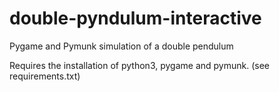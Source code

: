 # double-pyndulum-interactive
Pygame and Pymunk simulation of a double pendulum

Requires the installation of python3, pygame and pymunk. (see requirements.txt)

